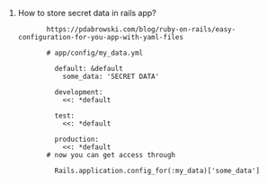 1. How to store secret data in rails app?
        
              https://pdabrowski.com/blog/ruby-on-rails/easy-configuration-for-you-app-with-yaml-files

              # app/config/my_data.yml

                default: &default
                  some_data: 'SECRET DATA'

                development:
                  <<: *default

                test:
                  <<: *default

                production:
                  <<: *default
              # now you can get access through 

                Rails.application.config_for(:my_data)['some_data']

